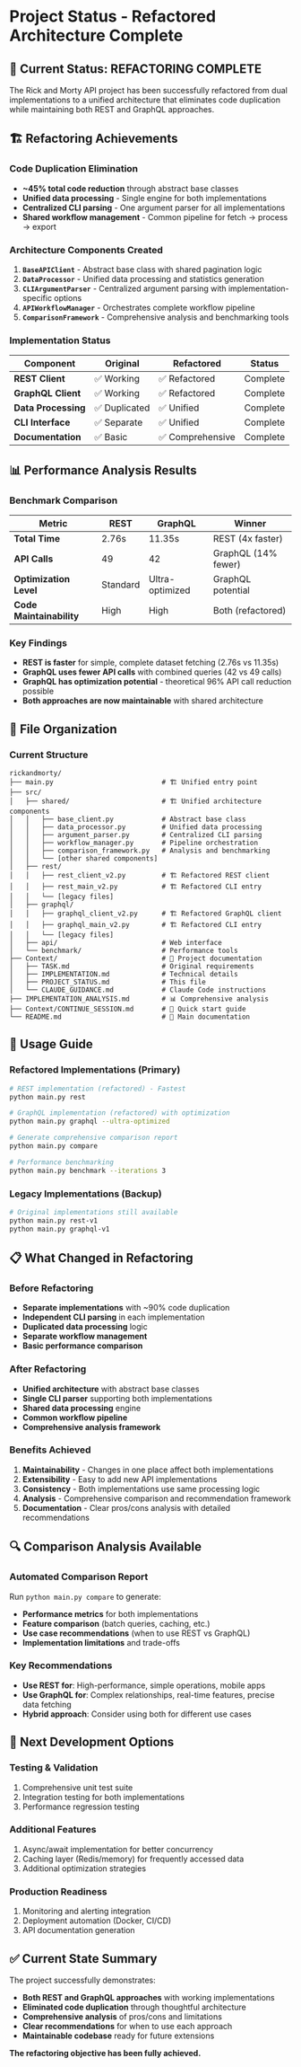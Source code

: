 # Project Status - Refactored Architecture Complete

## 🎯 **Current Status: REFACTORING COMPLETE**

The Rick and Morty API project has been successfully refactored from dual implementations to a unified architecture that eliminates code duplication while maintaining both REST and GraphQL approaches.

## 🏗️ **Refactoring Achievements**

### **Code Duplication Elimination**
- **~45% total code reduction** through abstract base classes
- **Unified data processing** - Single engine for both implementations
- **Centralized CLI parsing** - One argument parser for all implementations
- **Shared workflow management** - Common pipeline for fetch → process → export

### **Architecture Components Created**
1. **`BaseAPIClient`** - Abstract base class with shared pagination logic
2. **`DataProcessor`** - Unified data processing and statistics generation
3. **`CLIArgumentParser`** - Centralized argument parsing with implementation-specific options
4. **`APIWorkflowManager`** - Orchestrates complete workflow pipeline
5. **`ComparisonFramework`** - Comprehensive analysis and benchmarking tools

### **Implementation Status**
| Component | Original | Refactored | Status |
|-----------|----------|------------|--------|
| **REST Client** | ✅ Working | ✅ Refactored | Complete |
| **GraphQL Client** | ✅ Working | ✅ Refactored | Complete |
| **Data Processing** | ✅ Duplicated | ✅ Unified | Complete |
| **CLI Interface** | ✅ Separate | ✅ Unified | Complete |
| **Documentation** | ✅ Basic | ✅ Comprehensive | Complete |

## 📊 **Performance Analysis Results**

### **Benchmark Comparison**
| Metric | REST | GraphQL | Winner |
|--------|------|---------|---------|
| **Total Time** | 2.76s | 11.35s | REST (4x faster) |
| **API Calls** | 49 | 42 | GraphQL (14% fewer) |
| **Optimization Level** | Standard | Ultra-optimized | GraphQL potential |
| **Code Maintainability** | High | High | Both (refactored) |

### **Key Findings**
- **REST is faster** for simple, complete dataset fetching (2.76s vs 11.35s)
- **GraphQL uses fewer API calls** with combined queries (42 vs 49 calls)
- **GraphQL has optimization potential** - theoretical 96% API call reduction possible
- **Both approaches are now maintainable** with shared architecture

## 📁 **File Organization**

### **Current Structure**
```
rickandmorty/
├── main.py                           # 🏗️ Unified entry point
├── src/
│   ├── shared/                       # 🏗️ Unified architecture components
│   │   ├── base_client.py            # Abstract base class
│   │   ├── data_processor.py         # Unified data processing
│   │   ├── argument_parser.py        # Centralized CLI parsing
│   │   ├── workflow_manager.py       # Pipeline orchestration
│   │   ├── comparison_framework.py   # Analysis and benchmarking
│   │   └── [other shared components]
│   ├── rest/
│   │   ├── rest_client_v2.py         # 🏗️ Refactored REST client
│   │   ├── rest_main_v2.py           # 🏗️ Refactored CLI entry
│   │   └── [legacy files]
│   ├── graphql/
│   │   ├── graphql_client_v2.py      # 🏗️ Refactored GraphQL client  
│   │   ├── graphql_main_v2.py        # 🏗️ Refactored CLI entry
│   │   └── [legacy files]
│   ├── api/                          # Web interface
│   └── benchmark/                    # Performance tools
├── Context/                          # 📁 Project documentation
│   ├── TASK.md                       # Original requirements
│   ├── IMPLEMENTATION.md             # Technical details  
│   ├── PROJECT_STATUS.md             # This file
│   └── CLAUDE_GUIDANCE.md            # Claude Code instructions
├── IMPLEMENTATION_ANALYSIS.md        # 📊 Comprehensive analysis
├── Context/CONTINUE_SESSION.md       # 🚀 Quick start guide
└── README.md                         # 📖 Main documentation
```

## 🎯 **Usage Guide**

### **Refactored Implementations (Primary)**
```bash
# REST implementation (refactored) - Fastest
python main.py rest

# GraphQL implementation (refactored) with optimization
python main.py graphql --ultra-optimized

# Generate comprehensive comparison report
python main.py compare

# Performance benchmarking
python main.py benchmark --iterations 3
```

### **Legacy Implementations (Backup)**
```bash
# Original implementations still available
python main.py rest-v1
python main.py graphql-v1
```

## 📋 **What Changed in Refactoring**

### **Before Refactoring**
- **Separate implementations** with ~90% code duplication
- **Independent CLI parsing** in each implementation
- **Duplicated data processing** logic
- **Separate workflow management** 
- **Basic performance comparison**

### **After Refactoring**
- **Unified architecture** with abstract base classes
- **Single CLI parser** supporting both implementations
- **Shared data processing** engine
- **Common workflow pipeline**
- **Comprehensive analysis framework**

### **Benefits Achieved**
1. **Maintainability** - Changes in one place affect both implementations
2. **Extensibility** - Easy to add new API implementations
3. **Consistency** - Both implementations use same processing logic
4. **Analysis** - Comprehensive comparison and recommendation framework
5. **Documentation** - Clear pros/cons analysis with detailed recommendations

## 🔍 **Comparison Analysis Available**

### **Automated Comparison Report**
Run `python main.py compare` to generate:
- **Performance metrics** for both implementations
- **Feature comparison** (batch queries, caching, etc.)
- **Use case recommendations** (when to use REST vs GraphQL)
- **Implementation limitations** and trade-offs

### **Key Recommendations**
- **Use REST for**: High-performance, simple operations, mobile apps
- **Use GraphQL for**: Complex relationships, real-time features, precise data fetching
- **Hybrid approach**: Consider using both for different use cases

## 🚀 **Next Development Options**

### **Testing & Validation**
1. Comprehensive unit test suite
2. Integration testing for both implementations
3. Performance regression testing

### **Additional Features**
1. Async/await implementation for better concurrency
2. Caching layer (Redis/memory) for frequently accessed data
3. Additional optimization strategies

### **Production Readiness**
1. Monitoring and alerting integration
2. Deployment automation (Docker, CI/CD)
3. API documentation generation

## ✅ **Current State Summary**

The project successfully demonstrates:
- **Both REST and GraphQL approaches** with working implementations
- **Eliminated code duplication** through thoughtful architecture
- **Comprehensive analysis** of pros/cons and limitations
- **Clear recommendations** for when to use each approach
- **Maintainable codebase** ready for future extensions

**The refactoring objective has been fully achieved.**